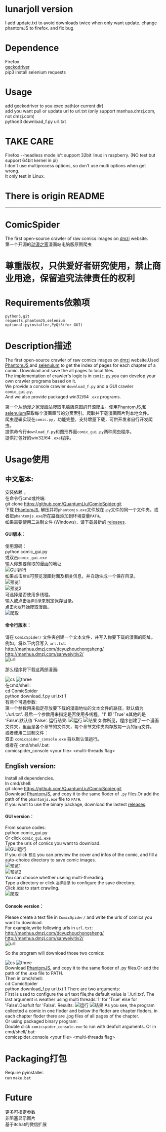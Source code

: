 # lunarjoll version  
I add update.txt to avoid downloads twice when only want update. change phantomJS to firefox. and fix bug.
# Dependence  
Firefox   
[geckodriver](https://github.com/mozilla/geckodriver/releases)  
pip3 install selenium requests   
# Usage
add geckodriver to you exec path(or current dir)  
add you want pull or update url to url.txt  (only support manhua.dmzj.com, not dmzj.com)  
python3 download_f.py url.txt   
# TAKE CARE
Firefox --headless mode is't support 32bit linux in raspberry. (NO test but support 64bit kernel in pi)  
I don't use multiprocess options, so don't use multi options when get wrong.   
It only test in Linux.  




# There is origin README
- - - - - - - - - - - - - - - - - - - - - - - - - - - - - -
# ComicSpider
The first open-source crawler of raw comics images on [dmzj](http://manhua.dmzj.com/) website.  
第一个开源的[动漫之家](http://manhua.dmzj.com/)漫画站电脑版原图爬虫
# 尊重版权，只供爱好者研究使用，禁止商业用途，保留追究法律责任的权利
# Requirements依赖项
    python3,git  
    requests,phantomJS,selenium  
    optional:pyinstaller,PyQt5(for GUI)
# Description描述
The first open-source crawler of raw comics images on [dmzj](http://manhua.dmzj.com/) website.Used [PhantomJS](http://phantomjs.org/),and [selenuium](https://github.com/SeleniumHQ/selenium) to get the index of pages for each chapter of a comic.  Download and save the all pages to local files.  
The implementation of crawler's logic is in `comic.py`,you can develop your own crawler programs based on it.  
We provide a console crawler `download_f.py` and a GUI crawler `comic_gui.py`.  
And we also provide packaged win32/64 `.exe` programs.

第一个从[动漫之家](http://manhua.dmzj.com/)漫画站爬取电脑版原图的开源爬虫。使用[PhantomJS](http://phantomjs.org/),和 [selenuium](https://github.com/SeleniumHQ/selenium)获取每个漫画章节的分页索引。爬取并下载漫画图片到本地文件。  
爬虫逻辑实现在`comic.py`，功能完整，支持增量下载，可供开发者自行开发爬虫。  
提供命令行`download_f.py`和图形界面`comic_gui.py`两种爬虫程序。  
提供打包好的win32/64 `.exe`程序。  
# Usage使用  
## 中文版本:
安装依赖 。  
在命令行cmd或终端:  
    git clone https://github.com/QuantumLiu/ComicSpider.git  
下载 [PhantomJS](http://phantomjs.org/), 解压并将`phantomjs.exe`文件放在`.py`文件的同一个文件夹。或者把`phantomjs.exe`所在路径添加到环境变量`PATH`。  
如果需要使用二进制文件 (Windows)，请下载最新的 [releases](https://github.com/QuantumLiu/ComicSpider/releases).  
#### GUI版本：
使用源码：    
    python comic_gui.py  
或双击`comic_gui.exe`  
输入你想要爬取的漫画的地址  
![GUI运行](./pics/gui1.PNG)  
如果点击`预览`可预览漫画封面及相关信息，并自动生成一个保存目录。  
![预览1](./pics/预览.PNG)  
![预览2](./pics/预览2.PNG)  
可选择是否使用多线程。  
输入或点击`选择目录`来制定保存目录。  
点击`爬取`开始爬取漫画。  
![爬取](./pics/爬取.PNG)
#### 命令行版本：
请在 `ComicSpider/` 文件夹创建一个文本文件，并写入你要下载的漫画的网址。  
例如，将以下内容写入 `url.txt`:  
    http://manhua.dmzj.com/dcyuzhouchongsheng/  
    http://manhua.dmzj.com/sanweiyitiv2/  
![url](./pics/url.PNG)  

那么程序将下载这两部漫画:  

![cs](./pics/重生.PNG)
![three](./pics/三位一体.PNG)  
在cmd/shell:  
    cd ComicSpider  
    python download_f.py url.txt 1  
有两个可选参数:  
第一个参数用来指定存放要下载的漫画地址的文本文件的路径，默认值为 './url.txt'.
最后一个参数用来指定是否使用多线程。'1' 即 'True' e其他的是 'False'.默认值 'False'.
运行结果:
![运行](./pics/运行.PNG)
![结果](./pics/结果.PNG)
如你所见，程序创建了一个漫画文件夹，里面是各个章节的文件夹，每个章节文件夹内存放每一页的jpg文件。    
或者使用二进制文件：  
双击 `comicspider_console.exe` 将以默认值运行。  
或者在 cmd/shell/.bat:  
    comicspider_console \<your file\> \<multi-threads flag\>  
## English version:
Install all dependencies.    
In cmd/shell:  
    git clone https://github.com/QuantumLiu/ComicSpider.git  
Download [PhantomJS](http://phantomjs.org/), and copy it to the same floder of `.py` files.Or add the path of the `phantomjs.exe` file to `PATH`.  
If you want to use the binary package, download the lastest [releases](https://github.com/QuantumLiu/ComicSpider/releases).  
#### GUI version：
From source codes:  
    python comic_gui.py  
Or click `comic_gui.exe`  
Type the urls of comics you want to download.  
![GUI运行](./pics/gui1.PNG)  
If you click `预览` you can preview the cover and infos of the comic, and fill a auto-choice directory to save comic images.  
![预览1](./pics/预览.PNG)  
![预览2](./pics/预览2.PNG)  
You can choose whether useing multi-threading.  
Type a directory or click `选择目录` to configure the save directory.   
Click `爬取` to start crawling.  
![爬取](./pics/爬取.PNG)
#### Console version：
Please create a text file in `ComicSpider/` and write the urls of comics you want to download.  
For example,write following urls in `url.txt`:  
    http://manhua.dmzj.com/dcyuzhouchongsheng/  
    http://manhua.dmzj.com/sanweiyitiv2/  
![url](./pics/url.PNG)  

So the program will download those two comics:  

![cs](./pics/重生.PNG)
![three](./pics/三位一体.PNG)  
Download [PhantomJS](http://phantomjs.org/), and copy it to the same floder of .py files.Or add the path of the .exe file to PATH.  
Then in cmd/shell:  
    cd ComicSpider  
    python download_f.py url.txt 1
There are two arguments:  
First is used to configure the url text file,the default value is './url.txt'.
The last argument is weather using multi threads.'1' for 'True' else for 'False'.Deafult for 'False'.
Results:
![运行](./pics/运行.PNG)
![结果](./pics/结果.PNG)
As you see, the program collected a comic in one floder and below the floder are chapter floders, in each chapter floder there are .jpg files of all pages of the chapter.  
Or using packaged binary program:    
Double click `comicspider_console.exe` to run with deafult arguments.
Or in cmd/shell/.bat:  
    comicspider_console \<your file\> \<multi-threads flag\>
# Packaging打包  
Require pyinstaller.  
run `make.bat`
# Future
更多可指定参数  
非阻塞显示图片  
基于itchat的微信扩展
